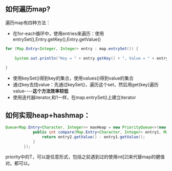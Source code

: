 ## 如何遍历map?
遍历map有四种方法：
* 在for-each循环中，使用entries来遍历：使用entrySet(),Entry.getKey(),Entry.getValue()
```java
for (Map.Entry<Integer, Integer> entry : map.entrySet()) {
 
    System.out.println("Key = " + entry.getKey() + ", Value = " + entry.getValue());
 
}
```
* 使用keySet()得到key的集合，使用values()得到value的集合
* 通过key去找value：先通过keySet()，遍历这个set，然后用get(key)遍历value----**这个方法效率较低**
* 使用迭代器iterator,和1一样，在map.entrySet()上建立iterator

## 如何实现heap+hashmap：
```java
Queue<Map.Entry<Character, Integer>> maxHeap = new PriorityQueue<>(new Comparator<Map.Entry<Character, Integer>>() {
            public int compare(Map.Entry<Character, Integer> entry1, Map.Entry<Character, Integer> entry2) {
                return entry2.getValue() - entry1.getValue();
            }
        });
 ```
 priority<T>中的T，可以是任意形式，包括之前遇到过的使用int[2]来代替map的健值对。都可以。
